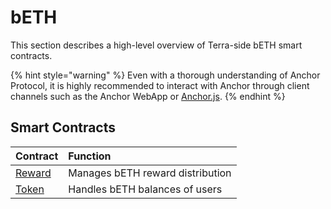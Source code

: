 # bETH

This section describes a high-level overview of Terra-side bETH smart contracts.

{% hint style="warning" %}
Even with a thorough understanding of Anchor Protocol, it is highly recommended to interact with Anchor through client channels such as the Anchor WebApp or [Anchor.js](../../developers-terra/anchor.js.md).
{% endhint %}

## Smart Contracts

| Contract | Function |
| :--- | :--- |
| [Reward](reward.md) | Manages bETH reward distribution |
| [Token](token.md) | Handles bETH balances of users |

